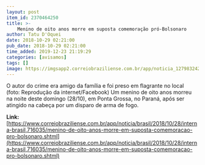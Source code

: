 ```yaml
---
layout: post
item_id: 2370464250
title: >-
    Menino de oito anos morre em suposta comemoração pró-Bolsonaro
author: Tatu D'Oquei
date: 2018-10-29 02:21:00
pub_date: 2018-10-29 02:21:00
time_added: 2019-12-23 21:19:29
categories: [avisamos]
tags: []
image: https://imgsapp2.correiobraziliense.com.br/app/noticia_127983242361/2018/10/28/716035/20181028232413131542e.jpg
---
```


O autor do crime era amigo da família e foi preso em flagrante no local (foto: Reprodução da internet/Facebook) Um menino de oito anos morreu na noite deste domingo (28/10), em Ponta Grossa, no Paraná, após ser atingido na cabeça por um disparo de arma de fogo.

**Link:** [https://www.correiobraziliense.com.br/app/noticia/brasil/2018/10/28/interna-brasil,716035/menino-de-oito-anos-morre-em-suposta-comemoracao-pro-bolsonaro.shtml](https://www.correiobraziliense.com.br/app/noticia/brasil/2018/10/28/interna-brasil,716035/menino-de-oito-anos-morre-em-suposta-comemoracao-pro-bolsonaro.shtml)

